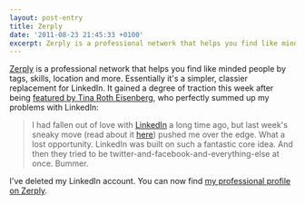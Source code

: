```yaml
---
layout: post-entry
title: Zerply
date: '2011-08-23 21:45:33 +0100'
excerpt: Zerply is a professional network that helps you find like minded people by tags, skills, location and more.
---
```

[Zerply][1] is a professional network that helps you find like minded people by tags, skills, location and more. Essentially it's a simpler, classier replacement for LinkedIn. It gained a degree of traction this week after being [featured by Tina Roth Eisenberg][1], who perfectly summed up my problems with LinkedIn:

> I had fallen out of love with [LinkedIn][2] a long time ago, but last week's sneaky move (read about it [here][3]) pushed me over the edge. What a lost opportunity. LinkedIn was built on such a fantastic core idea. And then they tried to be twitter-and-facebook-and-everything-else at once. Bummer.

I've deleted my LinkedIn account. You can now find [my professional profile on Zerply][4].

[1]: http://www.zerply.com/
[2]: http://www.swiss-miss.com/2011/08/zerply.html
[3]: http://www.linkedin.com/
[4]: http://gadgetwise.blogs.nytimes.com/2011/08/17/linkedins-social-ad-misstep/
[5]: http://www.zerply.com/profile/paulrobertlloyd/
